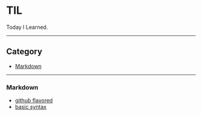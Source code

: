 # TIL

Today I Learned.

---------------
## Category

* [Markdown](markdown)

---------------
### Markdown
* [github flavored](markdown/github_flavored.md)
* [basic syntax](markdown/basic_syntax.md)

